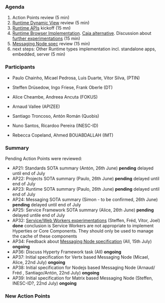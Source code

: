 ### Agenda

1. Action Points review (5 min)
1. [Runtime Dynamic View](../specs/runtime/readme.md) review (5 min)
1. [Runtime APIs](../specs/runtime/runtime-apis.md) kickoff (15 mn)
1. [Runtime Browser Implementation](../specs/runtime/browser-runtime.md). [Caja alternative](https://developers.google.com/caja/). Discussion about [further experimentations](../../tests/browser-runtime/readme.md) (15 min)
1. [Messaging Node spec](../specs/msg-node/readme.md) review (15 min)
1. next steps: Other Runtime types implementation incl. standalone apps, embedded, server (5 min)

### Participants

* Paulo Chainho, Micael Pedrosa, Luis Duarte, Vitor Silva,  (PTIN)

* Steffen Drüsedow, Ingo Friese, Frank Oberle (DT)
* Alice Cheambe, Andreea Ancuta (FOKUS)

* Arnaud Vallee (APIZEE)
* Santiago Troncoso, Antón Román (Quobis)
* Nuno Santos, Ricardoo Pereira (INESC-ID)

* Rebecca Copeland, Ahmed BOUABDALLAH (IMT)

### Summary

Pending Action Points were reviewed:

* AP21: Standards SOTA summary (Antón, 26th June) **pending** delayed until end of July
* AP22: Projects SOTA summary (Paulo, 26th June) **pending** delayed until end of July
* AP23: Runtime SOTA summary (Paulo, 26th June) **pending** delayed until end of July
* AP24: Messaging SOTA summary (Simon - to be confirmed, 26th June) **pending** delayed until end of July
* AP25: Service Framework SOTA summary (Alice, 26th June) **pending** delayed untile end of July
* AP32: [Service/Web Workers experimentations](../../tests/workers/readme.md) (Steffen, Fréd, Vitor, Joel) **done** conclusion is Service Workers are not appropriate to implement Hyperties or Core Components. They should only be used to manage the cache of these components
* AP34: Feedback about [Messaging Node specification](../specs/msg-node/readme.md) (All, 15th July) **ongoing**
* AP36: Discuss Hyperty Framework task (All)  **ongoing**
* AP37: Initial specification for Vertx based Messaging Node (Micael, Alice, 22nd July)  **ongoing**
* AP38: Initial specification for Nodejs based Messaging Node (Arnaud/ Fréd , Santiago/Antón, 22nd July)  **ongoing**
* AP39: Initial specification for Matrix based Messaging Node (Steffen, INESC-ID?, 22nd July)  **ongoing**



### New Action Points
